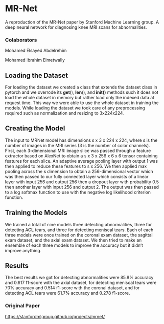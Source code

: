 # MR-Net
A reproduction of the MR-Net paper by Stanford Machine Learning group. A deep neural network for diagnosing knee MRI scans for abnormalities.
### Colaborators
Mohamed Elsayed Abdelrehim

Mohamed Ibrahim Elmetwally

## Loading the Dataset
For loading the dataset we created a class that extends the dataset class in pytorch and we overrode its __get__(), __len__(), and __init()__ methods such it does not load the whole dataset in memory but rather load only the indexed data at request time. This way we were able to use the whole dataset in training the models. While loading the dataset we took care of any preprocessing required such as normalization and resizing to 3x224x224.
## Creating the Model
The input to MRNet model has dimensions s x 3 x 224 x 224, where s is the number of images in the MRI series (3 is the number of color channels). First, each 3-dimensional MRI image slice was passed through a feature extractor based on AlexNet to obtain a s x 3 x 256 x 6 x 6 tensor containing features for each slice. An adaptive average pooling layer with output 1 was then applied to reduce these features to s x 256. We then applied max pooling across the s dimension to obtain a 256-dimensional vector which was then passed to our fully connected layer which consists of a linear layer with input 256 and output 256 then a dropout layer with probability 0.5 then another layer with input 256 and output 2. The output was then passed to a log softmax function to use with the negative log likelihood criterion function. 
## Training the Models
We trained a total of nine models three detecting abnormalities, three for detecting ACL tears, and three for detecting meniscal tears. Each of each three models were once trained on the coronal exam dataset, the sagittal exam dataset, and the axial exam dataset. We then tried to make an ensemble of each three models to improve the accuracy but it didn’t improve anything.
## Results
The best results we got for detecting abnormalities were 85.8% accuracy and 0.917 f1-score with the axial dataset, for detecting meniscal tears were 70% accuracy and 0.514 f1-score with the coronal dataset, and for detecting ACL tears were 61.7% accuracy and 0.278 f1-score. 

### Original Paper
https://stanfordmlgroup.github.io/projects/mrnet/
